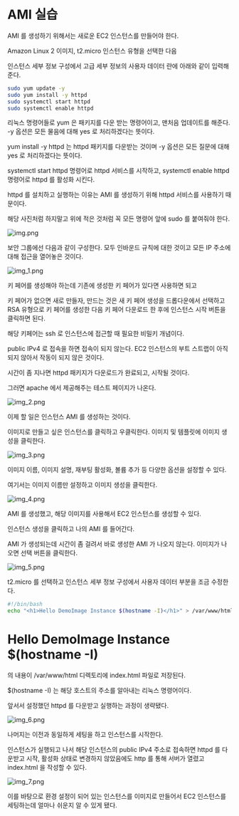 # AMI 실습

AMI 를 생성하기 위해서는 새로운 EC2 인스턴스를 만들어야 한다.

Amazon Linux 2 이미지, t2.micro 인스턴스 유형을 선택한 다음

인스턴스 세부 정보 구성에서 고급 세부 정보의 사용자 데이터 란에 아래와 같이 입력해준다.

```bash
sudo yum update -y
sudo yum install -y httpd
sudo systemctl start httpd
sudo systemctl enable httpd
```

리눅스 명령어들로 yum 은 패키지를 다운 받는 명령어이고, 맨처음 업데이트를 해준다. -y 옵션은 모든 물음에 대해 yes 로 처리하겠다는 뜻이다.

yum install -y httpd 는 httpd 패키지를 다운받는 것이며 -y 옵션은 모든 질문에 대해 yes 로 처리하겠다는 뜻이다.

systemctl start httpd 명령어로 httpd 서비스를 시작하고, systemctl enable httpd 명령어로 httpd 를 활성화 시킨다.

httpd 를 설치하고 실행하는 이유는 AMI 를 생성하기 위해 httpd 서비스를 사용하기 때문이다.

해당 사진처럼 하지말고 위에 적은 것처럼 꼭 모든 명령어 앞에 sudo 를 붙여줘야 한다.

![img.png](img.png)

보안 그룹에선 다음과 같이 구성한다. 모두 인바운드 규칙에 대한 것이고 모든 IP 주소에 대해 접근을 열어놓은 것이다.

![img_1.png](img_1.png)

키 페어를 생성해야 하는데 기존에 생성한 키 페어가 있다면 사용하면 되고 

키 페어가 없으면 새로 만들자, 만드는 것은 새 키 페어 생성을 드롭다운에서 선택하고 RSA 유형으로 키 페어를 생성한 다음 키 페어 다운로드 한 후에 인스턴스 시작 버튼을 클릭하면 된다.

해당 키페어는 ssh 로 인스턴스에 접근할 때 필요한 비밀키 개념이다.

public IPv4 로 접속을 하면 접속이 되지 않는다. EC2 인스턴스의 부트 스트랩이 아직 되지 않아서 작동이 되지 않은 것이다.
 
시간이 좀 지나면 httpd 패키지가 다운로드가 완료되고, 시작될 것이다.

그러면 apache 에서 제공해주는 테스트 페이지가 나온다.

![img_2.png](img_2.png)

이제 할 일은 인스턴스 AMI 를 생성하는 것이다.

이미지로 만들고 싶은 인스턴스를 클릭하고 우클릭한다. 이미지 및 템플릿에 이미지 생성을 클릭한다.

![img_3.png](img_3.png)

이미지 이름, 이미지 설명, 재부팅 활성화, 볼륨 추가 등 다양한 옵션을 설정할 수 있다.

여기서는 이미지 이름만 설정하고 이미지 생성을 클릭한다.

![img_4.png](img_4.png)

AMI 를 생성했고, 해당 이미지를 사용해서 EC2 인스턴스를 생성할 수 있다.

인스턴스 생성을 클릭하고 나의 AMI 를 들어간다.

AMI 가 생성되는데 시간이 좀 걸려서 바로 생성한 AMI 가 나오지 않는다. 이미지가 나오면 선택 버튼을 클릭한다.

![img_5.png](img_5.png)

t2.micro 를 선택하고 인스턴스 세부 정보 구성에서 사용자 데이터 부분을 조금 수정한다.

```bash
#!/bin/bash
echo "<h1>Hello DemoImage Instance $(hostname -I)</h1>" > /var/www/html/index.html
```

<h1>Hello DemoImage Instance $(hostname -I)</h1> 의 내용이 /var/www/html 디렉토리에 index.html 파일로 저장된다.

$(hostname -I) 는 해당 호스트의 주소를 알아내는 리눅스 명령어이다.

앞서서 설정했던 httpd 를 다운받고 실행하는 과정이 생략됐다.

![img_6.png](img_6.png)

나머지는 이전과 동일하게 세팅을 하고 인스턴스를 시작한다.

인스턴스가 실행되고 나서 해당 인스턴스의 public IPv4 주소로 접속하면 httpd 를 다운받고 시작, 활성화 상태로 변경하지 않았음에도 http 를 통해 서버가 열렸고 index.html 을 작성할 수 있다.

![img_7.png](img_7.png)

이를 바탕으로 환경 설정이 되어 있는 인스턴스를 이미지로 만들어서 EC2 인스턴스를 세팅하는데 얼마나 쉬운지 알 수 있게 됐다.